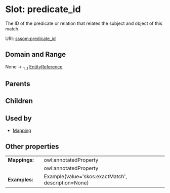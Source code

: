 
# Slot: predicate_id


The ID of the predicate or relation that relates the subject and object of this match.

URI: [sssom:predicate_id](https://w3id.org/sssom/predicate_id)


## Domain and Range

None &#8594;  <sub>1..1</sub> [EntityReference](types/EntityReference.md)

## Parents


## Children


## Used by

 * [Mapping](Mapping.md)

## Other properties

|  |  |  |
| --- | --- | --- |
| **Mappings:** | | owl:annotatedProperty |
|  | | owl:annotatedProperty |
| **Examples:** | | Example(value='skos:exactMatch', description=None) |

